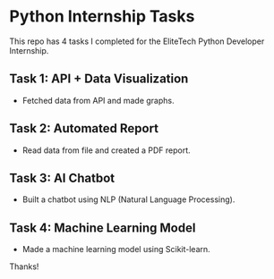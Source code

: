 # Python Internship Tasks

This repo has 4 tasks I completed for the EliteTech Python Developer Internship.

## Task 1: API + Data Visualization
- Fetched data from API and made graphs.

## Task 2: Automated Report
- Read data from file and created a PDF report.

## Task 3: AI Chatbot
- Built a chatbot using NLP (Natural Language Processing).

## Task 4: Machine Learning Model
- Made a machine learning model using Scikit-learn.

Thanks!
